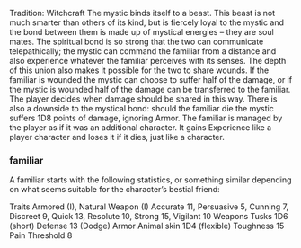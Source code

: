 Tradition: Witchcraft
The mystic binds itself to a beast. This beast is not much smarter than others of its kind, but is fiercely loyal to the mystic and the bond between them is made up of mystical energies – they are soul mates. The spiritual bond is so strong that the two can communicate telepathically; the mystic can command the familiar from a distance and also experience whatever the familiar perceives with its senses. The depth of this union also makes it possible for the two to share wounds. If the familiar is wounded the mystic can choose to suffer half of the damage, or if the mystic is wounded half of the damage can be transferred to the familiar. The player decides when damage should be shared in this way. There is also a downside to the mystical bond: should the familiar die the mystic suffers 1D8 points of damage, ignoring Armor. The familiar is managed by the player as if it was an additional character. It gains Experience like a player character and loses it if it dies, just like a character.

### familiar
A familiar starts with the following statistics, or something similar depending on what seems suitable for the character’s bestial friend:

Traits Armored (I), Natural Weapon (I)
Accurate 11, Persuasive 5, Cunning 7, Discreet 9, Quick 13, Resolute 10, Strong 15, Vigilant 10
Weapons Tusks 1D6 (short)
Defense 13 (Dodge)
Armor Animal skin 1D4 (flexible)
Toughness 15 Pain Threshold 8